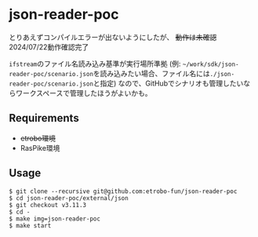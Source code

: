 # json-reader-poc

とりあえずコンパイルエラーが出ないようにしたが、
~~動作は未確認~~ 2024/07/22動作確認完了

`ifstream`のファイル名読み込み基準が実行場所準拠 (例: `~/work/sdk/json-reader-poc/scenario.json`を読み込みたい場合、ファイル名には`./json-reader-poc/scenario.json`と指定) なので、GitHubでシナリオも管理したいならワークスペースで管理したほうがよいかも。

## Requirements

- ~~etrobo環境~~
- RasPike環境

## Usage

```console
$ git clone --recursive git@github.com:etrobo-fun/json-reader-poc
$ cd json-reader-poc/external/json
$ git checkout v3.11.3
$ cd -
$ make img=json-reader-poc
$ make start
```
